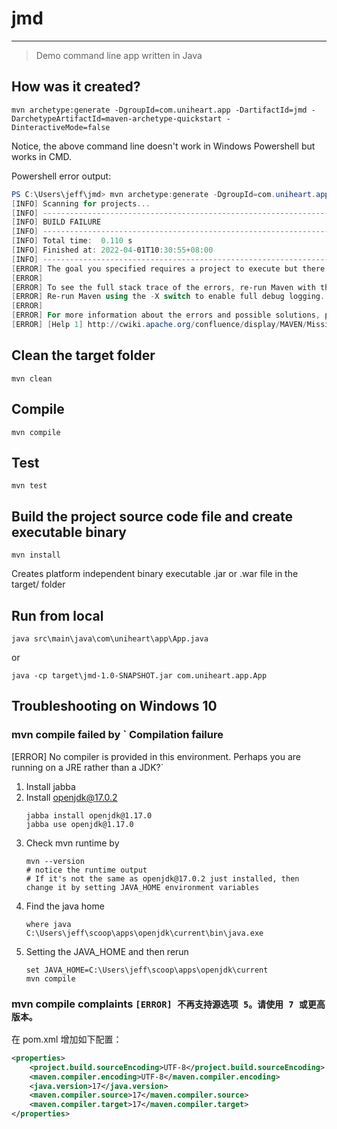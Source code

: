 # jmd

---

> Demo command line app written in Java

## How was it created?

```shell
mvn archetype:generate -DgroupId=com.uniheart.app -DartifactId=jmd -DarchetypeArtifactId=maven-archetype-quickstart -DinteractiveMode=false
```

Notice, the above command line doesn't work in Windows Powershell but works in CMD.

Powershell error output:

```powershell
PS C:\Users\jeff\jmd> mvn archetype:generate -DgroupId=com.uniheart.app -DartifactId=jmd -DarchetypeArtifactId=maven-archetype-quickstart -DinteractiveMode=false
[INFO] Scanning for projects...
[INFO] ------------------------------------------------------------------------
[INFO] BUILD FAILURE
[INFO] ------------------------------------------------------------------------
[INFO] Total time:  0.110 s
[INFO] Finished at: 2022-04-01T10:30:55+08:00
[INFO] ------------------------------------------------------------------------
[ERROR] The goal you specified requires a project to execute but there is no POM in this directory (C:\Users\jeff\jmd). Please verify you invoked Maven from the correct directory. -> [Help 1]
[ERROR]
[ERROR] To see the full stack trace of the errors, re-run Maven with the -e switch.
[ERROR] Re-run Maven using the -X switch to enable full debug logging.
[ERROR]
[ERROR] For more information about the errors and possible solutions, please read the following articles:
[ERROR] [Help 1] http://cwiki.apache.org/confluence/display/MAVEN/MissingProjectException
```

## Clean the target folder

```shell
mvn clean
```

## Compile

```shell
mvn compile
```

## Test

```shell
mvn test
```

## Build the project source code file and create executable binary
```shell
mvn install
```
Creates platform independent binary executable .jar or .war file in the target/ folder

## Run from local
```shell
java src\main\java\com\uniheart\app\App.java
```

or 
```shell
java -cp target\jmd-1.0-SNAPSHOT.jar com.uniheart.app.App
```

## Troubleshooting on Windows 10

### mvn compile failed by ` Compilation failure

[ERROR] No compiler is provided in this environment. Perhaps you are running on a JRE rather than a JDK?`

1. Install jabba
2. Install openjdk@17.0.2
    ```shell
    jabba install openjdk@1.17.0
    jabba use openjdk@1.17.0
    ```
3. Check mvn runtime by
   ```shell
   mvn --version
   # notice the runtime output 
   # If it's not the same as openjdk@17.0.2 just installed, then change it by setting JAVA_HOME environment variables 
   ```
4. Find the java home
    ```shell
    where java
    C:\Users\jeff\scoop\apps\openjdk\current\bin\java.exe
    ```
5. Setting the JAVA_HOME and then rerun
    ```shell
    set JAVA_HOME=C:\Users\jeff\scoop\apps\openjdk\current
    mvn compile
    ```

### mvn compile complaints `[ERROR] 不再支持源选项 5。请使用 7 或更高版本。`

在 pom.xml 增加如下配置：

```xml
<properties>
    <project.build.sourceEncoding>UTF-8</project.build.sourceEncoding>
    <maven.compiler.encoding>UTF-8</maven.compiler.encoding>
    <java.version>17</java.version>
    <maven.compiler.source>17</maven.compiler.source>
    <maven.compiler.target>17</maven.compiler.target>
</properties>
```
